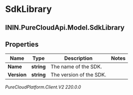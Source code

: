 # SdkLibrary

## ININ.PureCloudApi.Model.SdkLibrary

## Properties

|Name | Type | Description | Notes|
|------------ | ------------- | ------------- | -------------|
| **Name** | **string** | The name of the SDK. | |
| **Version** | **string** | The version of the SDK. | |



_PureCloudPlatform.Client.V2 220.0.0_

